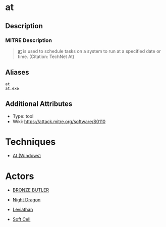 
# at

## Description

### MITRE Description

> [at](https://attack.mitre.org/software/S0110) is used to schedule tasks on a system to run at a specified date or time. (Citation: TechNet At)

## Aliases

```
at
at.exe
```

## Additional Attributes

* Type: tool
* Wiki: https://attack.mitre.org/software/S0110

# Techniques


* [At (Windows)](../techniques/At-(Windows).md)


# Actors


* [BRONZE BUTLER](../actors/BRONZE-BUTLER.md)

* [Night Dragon](../actors/Night-Dragon.md)
    
* [Leviathan](../actors/Leviathan.md)
    
* [Soft Cell](../actors/Soft-Cell.md)
    
